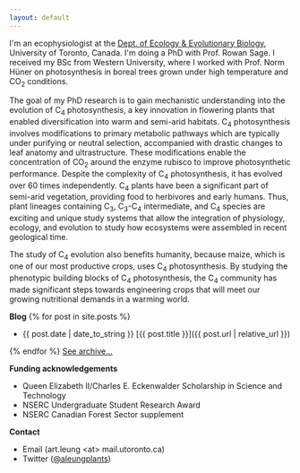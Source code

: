 ```yaml
---
layout: default
---
```


I'm an ecophysiologist at the <a href='https://eeb.utoronto.ca'>Dept. of Ecology & Evolutionary Biology</a>, University of Toronto, Canada. I'm doing a PhD with Prof. Rowan Sage. I received my BSc from Western University, where I worked with Prof. Norm Hüner on photosynthesis in boreal trees grown under high temperature and CO<sub>2</sub> conditions.

The goal of my PhD research is to gain mechanistic understanding into the evolution of C<sub>4</sub> photosynthesis, a key innovation in flowering plants that enabled diversification into warm and semi-arid habitats. C<sub>4</sub> photosynthesis involves modifications to primary metabolic pathways which are typically under purifying or neutral selection, accompanied with drastic changes to leaf anatomy and ultrastructure. These modifications enable the concentration of CO<sub>2</sub> around the enzyme rubisco to improve photosynthetic performance. Despite the complexity of C<sub>4</sub> photosynthesis, it has evolved over 60 times independently. C<sub>4</sub> plants have been a significant part of semi-arid vegetation, providing food to herbivores and early humans. Thus, plant lineages containing C<sub>3</sub>, C<sub>3</sub>-C<sub>4</sub> intermediate, and C<sub>4</sub> species are exciting and unique study systems that allow the integration of physiology, ecology, and evolution to study how ecosystems were assembled in recent geological time.

The study of C<sub>4</sub> evolution also benefits humanity, because maize, which is one of our most productive crops, uses C<sub>4</sub> photosynthesis. By studying the phenotypic building blocks of C<sub>4</sub> photosynthesis, the C<sub>4</sub> community has made significant steps towards engineering crops that will meet our growing nutritional demands in a warming world.

**Blog**
{% for post in site.posts %}
- {{ post.date | date_to_string }} [{{ post.title }}]({{ post.url | relative_url }})<br>

{% endfor %}
[See archive...](/archive)

**Funding acknowledgements**
- Queen Elizabeth II/Charles E. Eckenwalder Scholarship in Science and Technology
- NSERC Undergraduate Student Research Award
- NSERC Canadian Forest Sector supplement

**Contact**
- Email (art.leung \<at\> mail.utoronto.ca)
- Twitter ([@aleungplants](https://twitter.com/aleungplants))
